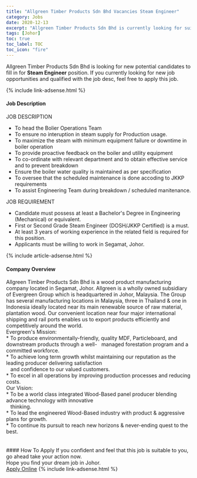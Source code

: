```yaml
---
title: "Allgreen Timber Products Sdn Bhd Vacancies Steam Engineer" 
category: Jobs 
date: 2020-12-13 
excerpt: "Allgreen Timber Products Sdn Bhd is currently looking for suitable person to fill in the Steam Engineer which positioned at Johor" 
tags: [Johor] 
toc: true 
toc_label: TOC 
toc_icon: "fire" 
--- 
```


<p>Allgreen Timber Products Sdn Bhd is looking for new potential candidates to fill in for <b>Steam Engineer</b> position. If you currently looking for new job opportunities and qualified with the job desc, feel free to apply this job.
</p>{% include link-adsense.html %} 
<div><div><div><h4>Job Description</h4></div></div><div><div><span><div><div>JOB DESCRIPTION</div><ul><li>To head the Bolier Operations Team</li><li>To ensure no interuption in steam supply for Production usage.</li><li>To maximize the steam with minimum equipment failure or downtime in boiler operation</li><li>To provide proactive feedback on the boiler and utility equipment</li><li>To co-ordinate with relevant department and to obtain effective service and to prevent breakdown</li><li>Ensure the boiler water quality is maintained as per specification</li><li>To oversee that the scheduled maintenance is done accoding to JKKP requirements</li><li>To assist Engineering Team during breakdown / scheduled manitenance.</li></ul><div>JOB REQUIREMENT</div><ul><li>Candidate must possess at least a Bachelor's Degree in Engineering (Mechanical) or equivalent.</li><li>First or Second Grade Steam Engineer (DOSH/JKKP Certified) is a must.</li><li>At least 3 years of working experience in the related field is required for this position.</li><li>Applicants must be willing to work in Segamat, Johor.</li></ul></div></span></div></div></div> 
{% include article-adsense.html %} 
<div><div><div><h4>Company Overview</h4></div></div><div><div><span><div><div>
	Allgreen Timber Products Sdn Bhd is a&#160;wood product&#160;manufacturing company located in Segamat, Johor. Allgreen&#160;is a wholly owned subsidiary of Evergreen Group which is&#160;headquartered in Johor, Malaysia. The Group has several manufacturing locations in Malaysia,&#160;three in Thailand&#160;&amp; one in Indonesia ideally located near its main renewable source of raw material, plantation wood. Our convenient location near four major international shipping and rail ports enables us to export products efficiently and competitively around the world.</div>
<div>
	Evergreen's Mission:</div>
<div>
	* To produce environmentally-friendly, quality MDF, Particleboard, and downstream products through a well-&#160;&#160;&#160;managed forestation program and a committed workforce.<br>
	* To achieve long term growth whilst maintaining our reputation as the leading producer delivering satisfaction</div>
<div>
	&#160;&#160; and confidence to our valued customers.<br>
	* To excel in all operations by improving production processes and reducing costs.</div>
<div>
	Our Vision:</div>
<div>
	* To be a world class integrated Wood-Based panel producer blending advance technology with innovative</div>
<div>
	&#160;&#160; thinking.</div>
<div>
	* To lead the engineered Wood-Based industry with product &amp; aggressive plans for growth.</div>
<div>
	* To continue its pursuit to reach new horizons &amp; never-ending quest to the best.<br>
<br>
	&#160;</div></div></span></div></div></div> 
#### How To Apply 
If you confident and feel that this job is suitable to you, go ahead take your action now. <br/> 
Hope you find your dream job in Johor. <br/> 
<a href="https://www.jobstreet.com.my/en/job/steam-engineer-4443103?jobId=jobstreet-my-job-4443103&sectionRank=12&token=0~8466e0ce-98dd-44d8-856f-912af2e877dc&fr=SRP%20View%20In%20New%20Ta" class="btn btn--info" target="_blank" rel="nofollow noopenner">Apply Online</a> 
{% include link-adsense.html %} 